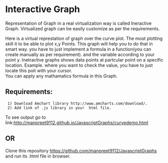 # Interactive Graph
Representation of Graph in a real virtualization  way is called Ineractive Graph. Virtualized graph 
can be easily customize as per the requirements. 

Here is a virtual represtation of graph over the curve plot. The most plotting skill it to be able to plot x,y Points. 
This graph will help you to do that in smart way. you have to just implement a formula in a function(you can create 
manually as per requirement). and the variable according to your point y.
Inetractive graphs shows data points at partcular point on a specific location. 
Example. where you want to check the value, you have to just locate this poit with your cursor.  
You can apply any mathamatics formula in this Graph. 

Requirements:
-----------------------------
     1) Download Amchart library http://www.amcharts.com/download/.
     2) Add link of .js library in your  html file.
     
To see output go to 
link:http://manpreet9112.github.io/JavascriptGraphs/curvedemo.html   

OR
----------------------------

Clone this repository https://github.com/manpreet9112/JavascriptGraphs and run its .html file in browser.
